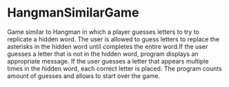 # HangmanSimilarGame
Game similar to Hangman in which a player guesses letters to try to replicate a hidden word. 
The user is allowed to guess letters to replace the asterisks in the hidden word until completes the entire word.If the user guesses a letter that is not in the hidden word, program displays an appropriate message. If
the user guesses a letter that appears multiple times in the hidden word, each correct letter is placed.
The program counts amount of guesses and allows to start over the game.
